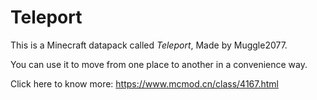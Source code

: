 # Teleport

This is a Minecraft datapack called *Teleport*, Made by Muggle2077. 

You can use it to move from one place to another in a convenience way. 

Click here to know more: https://www.mcmod.cn/class/4167.html
